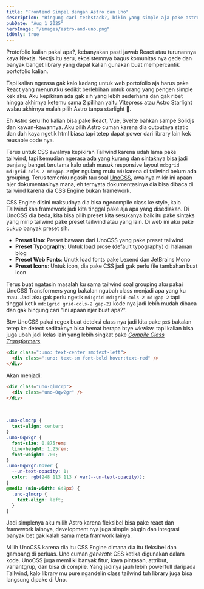 ```yaml
---
title: "Frontend Simpel dengan Astro dan Uno"
description: "Bingung cari techstack?, bikin yang simple aja pake astro dan unocss"
pubDate: "Aug 1 2025"
heroImage: "/images/astro-and-uno.png"
idOnly: true
---
```


Protofolio kalian pakai apa?, kebanyakan pasti jawab React atau turunannya kaya Nextjs. Nextjs itu seru, ekosistemnya bagus komunitas nya gede dan banyak banget library yang dapat kalian gunakan buat mempercantik portofolio kalian.

Tapi kalian ngerasa gak kalo kadang untuk web portofolio aja harus pake React yang menurutku sedikit berlebihan untuk orang yang pengen simple kek aku. Aku kepikiran ada gak sih yang lebih sederhana dan gak ribet hingga akhirnya ketemu sama 2 pilihan yaitu Vitepress atau Astro Starlight walau akhirnya malah pilih Astro tanpa starlight 🤣.

Eh Astro seru lho kalian bisa pake React, Vue, Svelte bahkan sampe Solidjs dan kawan-kawannya. Aku pilih Astro cuman karena dia outputnya static dan dah kaya ngetik html biasa tapi tetep dapat power dari library lain kek reusable code nya.

Terus untuk CSS awalnya kepikiran Tailwind karena udah lama pake tailwind, tapi kemudian ngerasa ada yang kurang dan sintaknya bisa jadi panjang banget terutama kalo udah masuk responsive layout `md:grid md:grid-cols-2 md:gap-2` njer ngulang mulu `md:`karena di tailwind belum ada grouping. Terus temenku ngasih tau soal [UnoCSS](https://unocss.dev/), awalnya mikir ini apaan njer dokumentasinya mana, eh ternyata dokumentasinya dia bisa dibaca di tailwind karena dia CSS Engine bukan framework.

CSS Engine disini maksudnya dia bisa ngecompile class ke style, kalo Tailwind kan framework jadi kita tinggal pake aja apa yang disediakan. Di UnoCSS dia beda, kita bisa pilih preset kita sesukanya baik itu pake sintaks yang mirip tailwind pake preset tailwind atau yang lain. Di web ini aku pake cukup banyak preset sih.

- **Preset Uno**: Preset bawaan dari UnoCSS yang pake preset tailwind
- **Preset Typography**: Untuk load prose (default typography) di halaman blog
- **Preset Web Fonts**: Unutk load fonts pake Lexend dan JetBrains Mono
- **Preset Icons**: Untuk icon, dia pake CSS jadi gak perlu file tambahan buat icon

Terus buat ngatasin masalah ku sama tailwind soal grouping aku pakai UnoCSS Transformers yang bakalan ngubah class menjadi apa yang ku mau. Jadi aku gak perlu ngetik `md:grid md:grid-cols-2 md:gap-2` tapi tinggal ketik `md:(grid grid-cols-2 gap-2)` kode nya jadi lebih mudah dibaca dan gak bingung cari "Ini apaan njer buat apa?".

Btw UnoCSS pakai regex buat deteksi class nya jadi kita pake `px6` bakalan tetep ke detect seditaknya bisa hemat berapa btye wkwkw. tapi kalian bisa juga ubah jadi kelas lain yang lebih singkat pake _[Compile Class Transformers](https://unocss.dev/transformers/compile-class)_

```html
<div class=":uno: text-center sm:text-left">
  <div class=":uno: text-sm font-bold hover:text-red" />
</div>

```

Akan menjadi:

```html
<div class="uno-qlmcrp">
  <div class="uno-0qw2gr" />
</div>

```

<br />

```css
.uno-qlmcrp {
  text-align: center;
}
.uno-0qw2gr {
  font-size: 0.875rem;
  line-height: 1.25rem;
  font-weight: 700;
}
.uno-0qw2gr:hover {
  --un-text-opacity: 1;
  color: rgb(248 113 113 / var(--un-text-opacity));
}
@media (min-width: 640px) {
  .uno-qlmcrp {
    text-align: left;
  }
}

```

Jadi simplenya aku milih Astro karena fleksibel bisa pake react dan framework lainnya, development nya juga simple plugin dan integrasi banyak bet gak kalah sama meta framwork lainya.

Milih UnoCSS karena dia itu CSS Engine dimana dia itu fleksibel dan gampang di perluas. Uno cuman _generate_ CSS ketika digunakan dalam kode. UnoCSS juga memiliki banyak fitur, kaya pintasan, attribut, variantgrup, dan bisa di compile. Yang jadinya jauh lebih powerfull daripada Tailwind, kalo library mu pure ngandelin class tailwind tuh library juga bisa langsung dipake di Uno.
